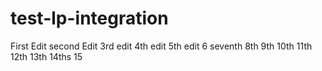 # test-lp-integration
First Edit
second Edit
3rd edit
4th edit
5th edit
6
seventh
8th
9th
10th
11th
12th
13th
14ths
15
